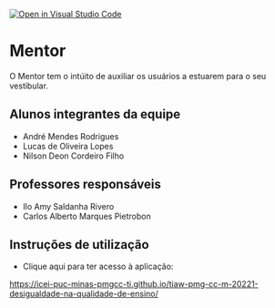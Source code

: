 [![Open in Visual Studio Code](https://classroom.github.com/assets/open-in-vscode-c66648af7eb3fe8bc4f294546bfd86ef473780cde1dea487d3c4ff354943c9ae.svg)](https://classroom.github.com/online_ide?assignment_repo_id=7578903&assignment_repo_type=AssignmentRepo)
# Mentor
O Mentor tem o intúito de auxiliar os usuários a estuarem para o seu vestibular.

## Alunos integrantes da equipe

* André Mendes Rodrigues
* Lucas de Oliveira Lopes
* Nilson Deon Cordeiro Filho

## Professores responsáveis

* Ilo Amy Saldanha Rivero
* Carlos Alberto Marques Pietrobon

## Instruções de utilização

* Clique aqui para ter acesso à aplicação:

https://icei-puc-minas-pmgcc-ti.github.io/tiaw-pmg-cc-m-20221-desigualdade-na-qualidade-de-ensino/
